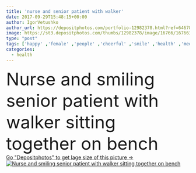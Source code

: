 ```yaml
---
title: 'nurse and senior patient with walker'
date: 2017-09-29T15:48:15+00:00
author: IgorVetushko
author_url: https://depositphotos.com/portfolio-12982378.html?ref=64678756
image: https://st3.depositphotos.com/thumbs/12982378/image/16766/167663634/api_thumb_450.jpg?forcejpeg=true
type: "post"
tags: ['happy' ,'female' ,'people' ,'cheerful' ,'smile' ,'health' ,'medicine' ,'healthcare' ,'illness' ,'medical' ,'care' ,'european' ,'old' ,'sit' ,'nurse' ,'patient' ,'help' ,'disease' ,'outside' ,'senior' ,'elderly' ,'bench' ,'60s' ,'assistance' ,'sick' ,'sickness' ,'Medicare' ,'walker' ,'disability' ,'diseased' ,'caucasian women' ,'Grey Hair' ,'nursing home' ]
categories: 
  - health
---
```

<div aling="center">
            <font size="60"> Nurse and smiling senior patient with walker sitting together on bench</font>   
</div>
<div>
    <a href='https://st3.depositphotos.com/thumbs/12982378/image/16766/167663634/api_thumb_450.jpg?forcejpeg=true?ref=64678756' target=_blank > Go "Depositphotos" to get lage size of this picture ->
        <img href='https://st3.depositphotos.com/thumbs/12982378/image/16766/167663634/api_thumb_450.jpg?forcejpeg=true?ref=64678756' src='https://st3.depositphotos.com/12982378/16766/i/950/depositphotos_167663634-stock-photo-nurse-and-senior-patient-with.jpg?forcejpeg=true' alt='Nurse and smiling senior patient with walker sitting together on bench' >
    </a>
</div>
